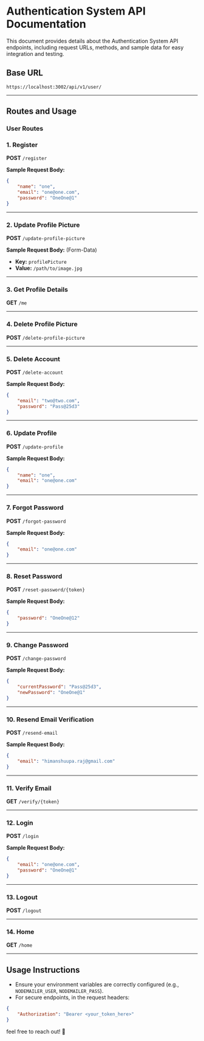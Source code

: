 # Authentication System API Documentation

This document provides details about the Authentication System API endpoints, including request URLs, methods, and sample data for easy integration and testing.

## Base URL

```
https://localhost:3002/api/v1/user/
```

---

## **Routes and Usage**

### **User Routes**

### **1. Register**

**POST** `/register`

**Sample Request Body:**

```json
{
    "name": "one",
    "email": "one@one.com",
    "password": "OneOne@1"
}
```

---

### **2. Update Profile Picture**

**POST** `/update-profile-picture`

**Sample Request Body:** (Form-Data)

- **Key:** `profilePicture`
- **Value:** `/path/to/image.jpg`

---

### **3. Get Profile Details**

**GET** `/me`

---

### **4. Delete Profile Picture**

**POST** `/delete-profile-picture`

---

### **5. Delete Account**

**POST** `/delete-account`

**Sample Request Body:**

```json
{
    "email": "two@two.com",
    "password": "Pass@25d3"
}
```

---

### **6. Update Profile**

**POST** `/update-profile`

**Sample Request Body:**

```json
{
    "name": "one",
    "email": "one@one.com"
}
```

---

### **7. Forgot Password**

**POST** `/forgot-password`

**Sample Request Body:**

```json
{
    "email": "one@one.com"
}
```

---

### **8. Reset Password**

**POST** `/reset-password/{token}`

**Sample Request Body:**

```json
{
    "password": "OneOne@12"
}
```

---

### **9. Change Password**

**POST** `/change-password`

**Sample Request Body:**

```json
{
    "currentPassword": "Pass@25d3",
    "newPassword": "OneOne@1"
}
```

---

### **10. Resend Email Verification**

**POST** `/resend-email`

**Sample Request Body:**

```json
{
    "email": "himanshuupa.raj@gmail.com"
}
```

---

### **11. Verify Email**

**GET** `/verify/{token}`

---

### **12. Login**

**POST** `/login`

**Sample Request Body:**

```json
{
    "email": "one@one.com",
    "password": "OneOne@1"
}
```

---

### **13. Logout**

**POST** `/logout`

---

### **14. Home**

**GET** `/home`

---

## **Usage Instructions**

- Ensure your environment variables are correctly configured (e.g., `NODEMAILER_USER`, `NODEMAILER_PASS`).
- For secure endpoints,  in the request headers:

```json
{
    "Authorization": "Bearer <your_token_here>"
}
```

feel free to reach out! 🚀

